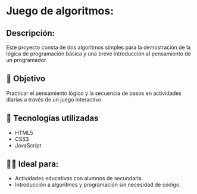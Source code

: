 # Juego de algoritmos:

## Descripción:
Este proyecto consta de dos algoritmos simples para la demostración de la lógica de programación básica y una breve introducción al pensamiento de un programador.

## 🧠 Objetivo

Practicar el pensamiento lógico y la secuencia de pasos en actividades diarias a través de un juego interactivo.

## 🚀 Tecnologías utilizadas

- HTML5
- CSS3
- JavaScript

## 👨‍🏫 Ideal para:

- Actividades educativas con alumnos de secundaria.
- Introducción a algoritmos y programación sin necesidad de código.

